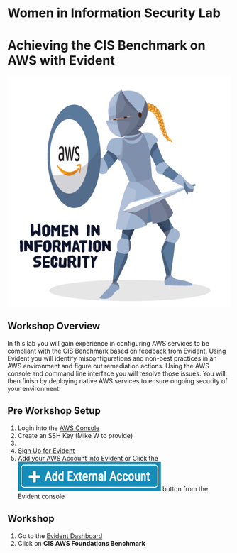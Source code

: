 # Women in Information Security Lab
# Achieving the CIS Benchmark on AWS with Evident
![WIIS](images/WIIS_Sticker_Final.png "Women in Information Security")

## Workshop Overview
In this lab you will gain experience in configuring AWS services to be compliant with the CIS Benchmark based on feedback from Evident. Using Evident you will identify misconfigurations and non-best practices in an AWS environment and figure out remediation actions. Using the AWS console and command line interface you will resolve those issues. You will then finish by deploying native AWS services to ensure ongoing security of your environment. 

## Pre Workshop Setup
1. Login into the [AWS Console](http://console.aws.amazon.com/)
2. Create an SSH Key (Mike W to provide)
3. [](https://console.aws.amazon.com/cloudformation/home?region=region#/stacks/new?stackName=WIIS_Workshop&templateURL=https://s3-us-west-2.amazonaws.com/johammer/Public/LabEnvironmentV2.template)
4. [Sign Up for Evident](https://esp.evident.io/users/sign_up)
5. [Add your AWS Account into Evident](https://esp.evident.io/control_panel/external_accounts/new#?provider=AWS) or Click the ![](images/Evident_Add_External_Account.png) button from the Evident console

## Workshop 
1. Go to the [Evident Dashboard](https://esp.evident.io/dashboard)
2. Click on **CIS AWS Foundations Benchmark**


